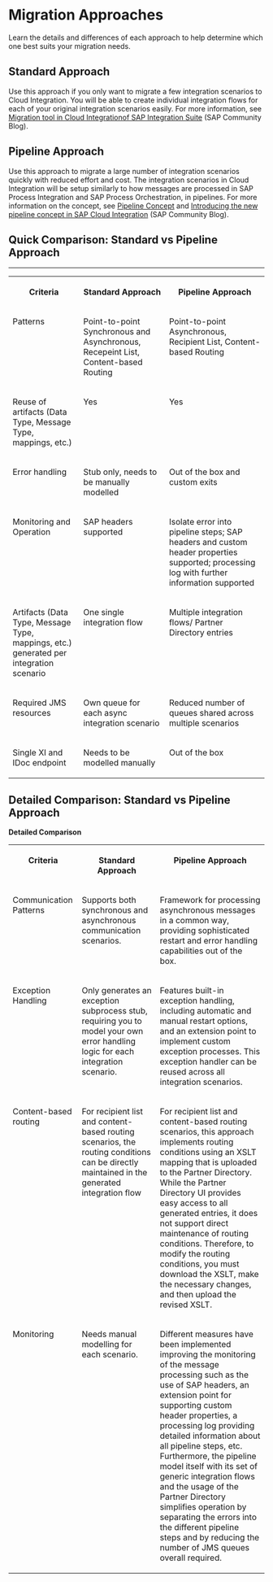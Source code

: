 <!-- loio9ddb257eb17744a6b861df300a59df9a -->

# Migration Approaches

Learn the details and differences of each approach to help determine which one best suits your migration needs.



<a name="loio9ddb257eb17744a6b861df300a59df9a__section_xdq_zk3_w2c"/>

## Standard Approach

Use this approach if you only want to migrate a few integration scenarios to Cloud Integration. You will be able to create individual integration flows for each of your original integration scenarios easily. For more information, see [Migration tool in Cloud Integrationof SAP Integration Suite](https://community.sap.com/t5/technology-blogs-by-sap/migration-tool-in-cloud-integration-capability-of-sap-integration-suite/ba-p/13555109) \(SAP Community Blog\).



## Pipeline Approach

Use this approach to migrate a large number of integration scenarios quickly with reduced effort and cost. The integration scenarios in Cloud Integration will be setup similarly to how messages are processed in SAP Process Integration and SAP Process Orchestration, in pipelines. For more information on the concept, see [Pipeline Concept](https://help.sap.com/docs/migration-guide-po/migration-guide-for-sap-process-orchestration/pipeline-concept) and [Introducing the new pipeline concept in SAP Cloud Integration](https://community.sap.com/t5/technology-blogs-by-sap/introducing-the-new-pipeline-concept-in-cloud-integration/ba-p/13639651) \(SAP Community Blog\).



## Quick Comparison: Standard vs Pipeline Approach

****


<table>
<tr>
<th valign="top">

Criteria

</th>
<th valign="top">

Standard Approach

</th>
<th valign="top">

Pipeline Approach

</th>
</tr>
<tr>
<td valign="top">

Patterns

</td>
<td valign="top">

Point-to-point Synchronous and Asynchronous, Recepeint List, Content-based Routing

</td>
<td valign="top">

Point-to-point Asynchronous, Recipient List, Content-based Routing

</td>
</tr>
<tr>
<td valign="top">

Reuse of artifacts \(Data Type, Message Type, mappings, etc.\)

</td>
<td valign="top">

Yes

</td>
<td valign="top">

Yes

</td>
</tr>
<tr>
<td valign="top">

Error handling

</td>
<td valign="top">

Stub only, needs to be manually modelled

</td>
<td valign="top">

Out of the box and custom exits

</td>
</tr>
<tr>
<td valign="top">

Monitoring and Operation

</td>
<td valign="top">

SAP headers supported

</td>
<td valign="top">

Isolate error into pipeline steps; SAP headers and custom header properties supported; processing log with further information supported

</td>
</tr>
<tr>
<td valign="top">

Artifacts \(Data Type, Message Type, mappings, etc.\) generated per integration scenario

</td>
<td valign="top">

One single integration flow

</td>
<td valign="top">

Multiple integration flows/ Partner Directory entries

</td>
</tr>
<tr>
<td valign="top">

Required JMS resources

</td>
<td valign="top">

Own queue for each async integration scenario

</td>
<td valign="top">

Reduced number of queues shared across multiple scenarios

</td>
</tr>
<tr>
<td valign="top">

Single XI and IDoc endpoint

</td>
<td valign="top">

Needs to be modelled manually

</td>
<td valign="top">

Out of the box

</td>
</tr>
</table>



## Detailed Comparison: Standard vs Pipeline Approach

**Detailed Comparison**


<table>
<tr>
<th valign="top">

Criteria

</th>
<th valign="top">

Standard Approach

</th>
<th valign="top">

Pipeline Approach

</th>
</tr>
<tr>
<td valign="top">

Communication Patterns

</td>
<td valign="top">

Supports both synchronous and asynchronous communication scenarios.

</td>
<td valign="top">

Framework for processing asynchronous messages in a common way, providing sophisticated restart and error handling capabilities out of the box.

</td>
</tr>
<tr>
<td valign="top">

Exception Handling

</td>
<td valign="top">

Only generates an exception subprocess stub, requiring you to model your own error handling logic for each integration scenario.

</td>
<td valign="top">

Features built-in exception handling, including automatic and manual restart options, and an extension point to implement custom exception processes. This exception handler can be reused across all integration scenarios.

</td>
</tr>
<tr>
<td valign="top">

Content-based routing

</td>
<td valign="top">

For recipient list and content-based routing scenarios, the routing conditions can be directly maintained in the generated integration flow

</td>
<td valign="top">

For recipient list and content-based routing scenarios, this approach implements routing conditions using an XSLT mapping that is uploaded to the Partner Directory. While the Partner Directory UI provides easy access to all generated entries, it does not support direct maintenance of routing conditions. Therefore, to modify the routing conditions, you must download the XSLT, make the necessary changes, and then upload the revised XSLT.

</td>
</tr>
<tr>
<td valign="top">

Monitoring

</td>
<td valign="top">

Needs manual modelling for each scenario.

</td>
<td valign="top">

Different measures have been implemented improving the monitoring of the message processing such as the use of SAP headers, an extension point for supporting custom header properties, a processing log providing detailed information about all pipeline steps, etc. Furthermore, the pipeline model itself with its set of generic integration flows and the usage of the Partner Directory simplifies operation by separating the errors into the different pipeline steps and by reducing the number of JMS queues overall required.

</td>
</tr>
</table>

